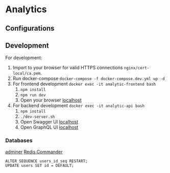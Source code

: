# Analytics

## Configurations

## Development

For development:

1. Import to your browser for valid HTTPS connections `nginx/cert-local/ca.pem`.
2. Run docker-compose `docker-compose -f docker-compose.dev.yml up -d`
3. For frontend development `docker exec -it analytic-frontend bash`
   1. `npm install`
   2. `npm run dev`
   3. Open your browser [localhost](https://localhost/)
4. For backend development `docker exec -it analytic-api bash`
   1. `npm install`
   2. `./dev-server.sh`
   3. Open Swagger UI [localhost](https://localhost/api/open-api/docs)
   4. Open GraphQL UI [localhost](https://localhost/api/graphql/docs)

### Databases

[adminer](http://127.0.0.1:8080/?pgsql=analytic-postgres&username=pg-user&db=pg-db)
[Redis Commander](http://127.0.0.1:8082/)


```
ALTER SEQUENCE users_id_seq RESTART;
UPDATE users SET id = DEFAULT;
```
